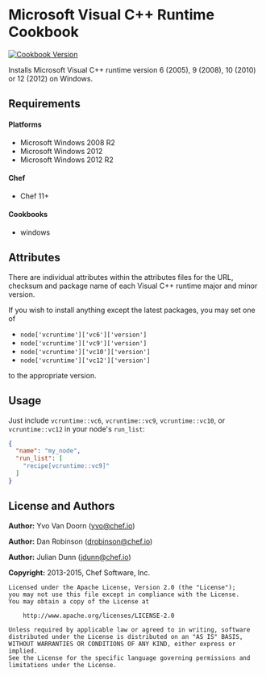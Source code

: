 Microsoft Visual C++ Runtime Cookbook
=====================================

[![Cookbook Version](https://img.shields.io/cookbook/v/vcruntime.svg)](https://supermarket.chef.io/cookbooks/vcruntime)


Installs Microsoft Visual C++ runtime version 6 (2005), 9 (2008), 10 (2010) or 12 (2012) on Windows.

Requirements
------------
#### Platforms
* Microsoft Windows 2008 R2
* Microsoft Windows 2012
* Microsoft Windows 2012 R2

#### Chef
- Chef 11+

#### Cookbooks
* windows

Attributes
----------

There are individual attributes within the attributes files for the URL, checksum and package name of each Visual C++ runtime major and minor version.

If you wish to install anything except the latest packages, you may set one of

* ```node['vcruntime']['vc6']['version']```
* ```node['vcruntime']['vc9']['version']```
* ```node['vcruntime']['vc10']['version']```
* ```node['vcruntime']['vc12']['version']```

to the appropriate version.

Usage
-----

Just include `vcruntime::vc6`, `vcruntime::vc9`, `vcruntime::vc10`, or `vcruntime::vc12` in your node's `run_list`:

```json
{
  "name": "my_node",
  "run_list": [
    "recipe[vcruntime::vc9]"
  ]
}
```

License and Authors
-------------------

**Author:** Yvo Van Doorn (<yvo@chef.io>)

**Author:** Dan Robinson (<drobinson@chef.io>)

**Author:** Julian Dunn (<jdunn@chef.io>)

**Copyright:** 2013-2015, Chef Software, Inc.
```
Licensed under the Apache License, Version 2.0 (the "License");
you may not use this file except in compliance with the License.
You may obtain a copy of the License at

    http://www.apache.org/licenses/LICENSE-2.0

Unless required by applicable law or agreed to in writing, software
distributed under the License is distributed on an "AS IS" BASIS,
WITHOUT WARRANTIES OR CONDITIONS OF ANY KIND, either express or implied.
See the License for the specific language governing permissions and
limitations under the License.
```

